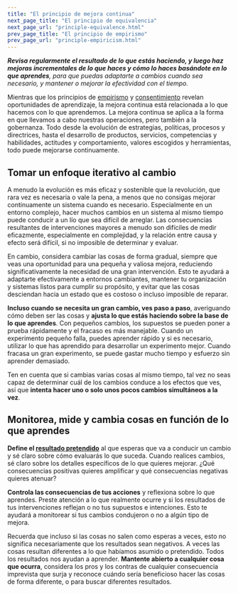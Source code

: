 ```yaml
---
title: "El principio de mejora continua"
next_page_title: "El principio de equivalencia"
next_page_url: "principle-equivalence.html"
prev_page_title: "El principio de empirismo"
prev_page_url: "principle-empiricism.html"
---
```



_**Revisa regularmente el resultado de lo que estás haciendo, y luego haz mejoras incrementales de lo que haces y cómo lo haces basándote en lo que aprendes**, para que puedas adaptarte a cambios cuando sea necesario, y mantener o mejorar la efectividad con el tiempo._

Mientras que los principios de [empirismo](principle-empiricism.html) y [consentimiento](principle-consent.html) revelan oportunidades de aprendizaje, la mejora continua está relacionada a lo que hacemos con lo que aprendemos. La mejora continua se aplica a la forma en que llevamos a cabo nuestras operaciones, pero también a la gobernanza. Todo desde la evolución de estrategias, políticas, procesos y directrices, hasta el desarrollo de productos, servicios, competencias y habilidades, actitudes y comportamiento, valores escogidos y herramientas, todo puede mejorarse continuamente.

## Tomar un enfoque iterativo al cambio

A menudo la evolución es más eficaz y sostenible que la revolución, que rara vez es necesaria o vale la pena, a menos que no consigas mejorar continuamente un sistema cuando es necesario. Especialmente en un entorno complejo, hacer muchos cambios en un sistema al mismo tiempo puede conducir a un lío que sea difícil de arreglar. Las consecuencias resultantes de intervenciones mayores a menudo son difíciles de medir eficazmente, especialmente en complejidad, y la relación entre causa y efecto será difícil, si no imposible de determinar y evaluar.

En cambio, considera cambiar las cosas de forma gradual, siempre que veas una oportunidad para una pequeña y valiosa mejora, reduciendo significativamente la necesidad de una gran intervención. Esto te ayudará a adaptarte efectivamente a entornos cambiantes, mantener tu organización y sistemas listos para cumplir su propósito, y evitar que las cosas desciendan hacia un estado que es costoso o incluso imposible de reparar.

**Incluso cuando se necesita un gran cambio, ves paso a paso**, averiguando cómo deben ser las cosas y **ajusta lo que estás haciendo sobre la base de lo que aprendes**. Con pequeños cambios, los supuestos se pueden poner a prueba rápidamente y el fracaso es más manejable. Cuando un experimento pequeño falla, puedes aprender rápido y si es necesario, utilizar lo que has aprendido para desarrollar un experimento mejor. Cuando fracasa un gran experimento, se puede gastar mucho tiempo y esfuerzo sin aprender demasiado.

Ten en cuenta que si cambias varias cosas al mismo tiempo, tal vez no seas capaz de determinar cuál de los cambios conduce a los efectos que ves, así que **intenta hacer uno o solo unos pocos cambios simultáneos a la vez**.

## Monitorea, mide y cambia cosas en función de lo que aprendes

**Define el [resultado pretendido](clarify-intended-outcome.html)** al que esperas que va a conducir un cambio y sé claro sobre cómo evaluarás lo que suceda. Cuando realices cambios, sé claro sobre los detalles específicos de lo que quieres mejorar. ¿Qué consecuencias positivas quieres amplificar y qué consecuencias negativas quieres atenuar?

**Controla las consecuencias de tus acciones** y reflexiona sobre lo que aprendes. Preste atención a lo que realmente ocurre y si los resultados de tus intervenciones reflejan o no tus supuestos e intenciones. Esto te ayudará a monitorear si tus cambios condujeron o no a algún tipo de mejora.

Recuerda que incluso si las cosas no salen como esperas a veces, esto no significa necesariamente que los resultados sean negativos. A veces las cosas resultan diferentes a lo que habíamos asumido o pretendido. Todos los resultados nos ayudan a aprender. **Mantente abierto a cualquier cosa que ocurra**, considera los pros y los contras de cualquier consecuencia imprevista que surja y reconoce cuándo sería beneficioso hacer las cosas de forma diferente, o para buscar diferentes resultados.
